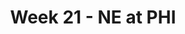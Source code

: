 ---
layout: game
title: Week 21 - NE at PHI
season: 2004
game_id: 2004_21_NE_PHI
away_team: NE
home_team: PHI
---